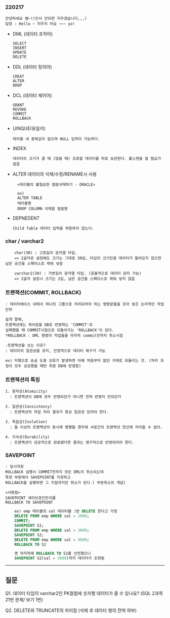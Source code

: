 ### 220217
    안녕하세요 쌤~!(인사 안되면 지우겠습니다,,,)
    답장 : Hello ~ 지우지 마요 ~~~ yo!

- DML (데이터 조작어)  

      SELECT
      INSERT
      UPDATE
      DELETE

    
- DDL (데이터 정의어)

      CREAT
      ALTER
      DROP


- DCL (데이터 제어어)
    
      GRANT
      REVOKE
      COMMIT
      ROLLBACK

- UINQUE(유일키) 

      테이블 내 중복값이 없으며 NULL 입력이 가능하다.

- INDEX 
      
      데이터의 크기가 클 때 (많을 때) 조회할 데이터를 따로 보관한다. 풀스캔을 할 필요가 없음
        
- ALTER 
      데이터의 삭제/수정/RENAME시 사용

        <테이블의 불필요한 컬럼삭제하기 - ORACLE>
        
        ex)
        ALTER TABLE
        테이블명
        DROP COLUMN 삭제할 컬럼명

- DEPNEDENT

      Child Table 데이터 입력을 허용하지 않는다.

### char / varchar2
```
    char(30) : 고정길이 문자열 타입.
    => 2글자로 설정해도 크기는 그대로 30임, 타입의 크기만큼 데이터가 들어오지 않으면 남은 공간을 스페이스로 채워 넣음

    varchar2(30) : 가변길이 문자열 타입. (효율적으로 데이터 관리 가능)
    => 2글자 설정시 크기는 2임, 남은 공간을 스페이스로 채워 넣지 않음
```   

### 트랜잭션(COMMIT, ROLLBACK)
    : 데이터베이스 내에서 하나의 그룹으로 처리되어야 하는 명령문들을 모아 놓은 논리적인 작업 단위

    쉽게 말해, 
    트랜잭션에는 쿼리문을 DB로 반영하는 'COMMIT'과 
    실패했을 때 COMMIT시점으로 되돌아가는 'ROLLBACK'이 있다.
    *ROLLBACK : DML 명령어 작업들을 마지막 commit전까지 취소시킴

    -트랜잭션을 쓰는 이유?
    : 데이터의 일관성을 유지, 안정적으로 데이터 복구가 가능

    ex) 타행으로 송금 도중 오류가 발생하면 아예 처음부터 없던 거래로 되돌리는 것. (처리 과정이 모두 성공했을 때만 최종 DB에 반영함)

### 트랜잭션의 특징
    1. 원자성(Atomicity) 
      : 트랜잭션이 DB에 모두 반영되던가 아니면 전혀 반영이 안되던가

    2. 일관성(Consistency)
      : 트랜잭션의 작업 처리 결과가 항상 일관성 있어야 한다.

    3. 독립성(Isolation)
      : 둘 이상의 트랜잭션이 동시에 병행될 경우에 서로간의 트랜잭션 연산에 끼어들 수 없다.

    4. 지속성(Durability)
      : 트랜잭션이 성공적으로 완료됐다면 결과는 영구적으로 반영되어야 한다.

### SAVEPOINT
    : 임시저장
    ROLLBACK 실행시 COMMIT전까지 모든 DML이 취소되는데 
    특정 부분에서 SAVEPOINT를 지정하고 
    ROLLBACK을 실행하면 그 지점까지만 취소가 된다.( 부분취소의 개념)

    <사용법> 
    SAVEPOINT 세이브포인트이름
    ROLLBACK TO SAVEPOINT 

```sql
    ex) emp 테이블의 sal 데이터를 3번 DELETE 한다고 가정
    DELETE FROM emp WHERE sal = 2000;
    COMMIT;
    SAVEPOINT S1; 
    DELETE FROM emp WHERE sal = 3000;
    SAVEPOINT S2;
    DELETE FROM emp WHERE sal = 4000;
    ROLLBACK TO S2

    맨 마지막에 ROLLBACK TO S2를 선언했으니 
    SAVEPOINT S2(sal = 3000)까지 데이터가 조회됨
```
    
---
질문
-
Q1. 데이터 타입이 varchar2인 PK컬럼에 숫자형 데이터가 올 수 있나요?  (SQL 2과목 21번 문제/ 보기 1번)

Q2. DELETE와 TRUNCATE의 차이점 (삭제 후 데이터 행의 잔여 여부)



